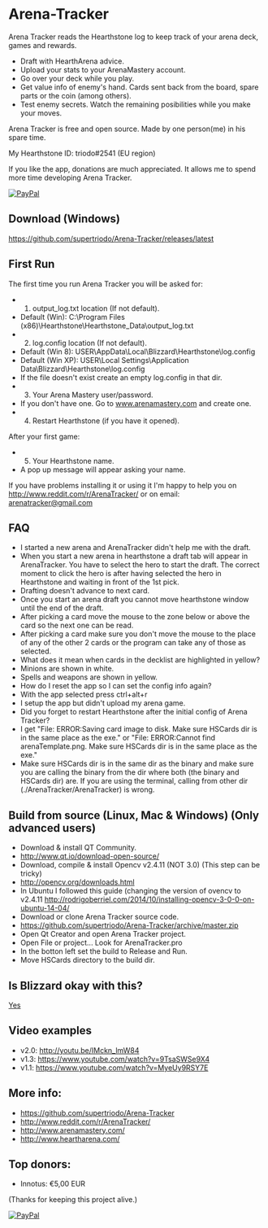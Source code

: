 # Arena-Tracker
Arena Tracker reads the Hearthstone log to keep track of your arena deck, games and rewards.
* Draft with HearthArena advice.
* Upload your stats to your ArenaMastery account.
* Go over your deck while you play.
* Get value info of enemy's hand. Cards sent back from the board, spare parts or the coin (among others).
* Test enemy secrets. Watch the remaining posibilities while you make your moves.

Arena Tracker is free and open source. Made by one person(me) in his spare time.

My Hearthstone ID: triodo#2541 (EU region)

If you like the app, donations are much appreciated. It allows me to spend more time developing Arena Tracker.

[![PayPal](https://www.paypalobjects.com/en_US/i/btn/btn_donate_SM.gif)](https://www.paypal.com/cgi-bin/webscr?cmd=_donations&business=triodo%40gmail%2ecom&lc=GB&item_name=Arena%20Tracker&currency_code=EUR&bn=PP%2dDonationsBF%3abtn_donate_LG%2egif%3aNonHosted)


## Download (Windows)
https://github.com/supertriodo/Arena-Tracker/releases/latest


## First Run
The first time you run Arena Tracker you will be asked for:

* 1) output_log.txt location (If not default).
 * Default (Win): C:\Program Files (x86)\Hearthstone\Hearthstone_Data\output_log.txt
* 2) log.config location (If not default).
 * Default (Win 8): USER\AppData\Local\Blizzard\Hearthstone\log.config
 * Default (Win XP): USER\Local Settings\Application Data\Blizzard\Hearthstone\log.config
 * If the file doesn't exist create an empty log.config in that dir.
* 3) Your Arena Mastery user/password.
 * If you don't have one. Go to www.arenamastery.com and create one. 
* 4) Restart Hearthstone (if you have it opened).

After your first game:
* 5) Your Hearthstone name.
 * A pop up message will appear asking your name.

If you have problems installing it or using it I'm happy to help you on
http://www.reddit.com/r/ArenaTracker/
or on email: arenatracker@gmail.com


## FAQ
* I started a new arena and ArenaTracker didn't help me with the draft.
 * When you start a new arena in hearthstone a draft tab will appear in ArenaTracker. You have to select the hero to start the draft. The correct moment to click the hero is after having selected the hero in Hearthstone and waiting in front of the 1st pick.
* Drafting doesn't advance to next card.
 * Once you start an arena draft you cannot move hearthstone window until the end of the draft.
 * After picking a card move the mouse to the zone below or above the card so the next one can be read.
 * After picking a card make sure you don't move the mouse to the place of any of the other 2 cards or the program can take any of those as selected.
* What does it mean when cards in the decklist are highlighted in yellow?
 * Minions are shown in white.
 * Spells and weapons are shown in yellow.
* How do I reset the app so I can set the config info again?
 * With the app selected press ctrl+alt+r
* I setup the app but didn't upload my arena game.
 * Did you forget to restart Hearthstone after the initial config of Arena Tracker?
* I get "File: ERROR:Saving card image to disk. Make sure HSCards dir is in the same place as the exe." or "File: ERROR:Cannot find arenaTemplate.png. Make sure HSCards dir is in the same place as the exe."
 * Make sure HSCards dir is in the same dir as the binary and make sure you are calling the binary from the dir where both (the binary and HSCards dir) are. If you are using the terminal, calling from other dir (./ArenaTracker/ArenaTracker) is wrong.


## Build from source (Linux, Mac & Windows) (Only advanced users)
* Download & install QT Community.
 * http://www.qt.io/download-open-source/
* Download, compile & install Opencv v2.4.11 (NOT 3.0) (This step can be tricky)
 * http://opencv.org/downloads.html
 * In Ubuntu I followed this guide (changing the version of ovencv to v2.4.11
   http://rodrigoberriel.com/2014/10/installing-opencv-3-0-0-on-ubuntu-14-04/
* Download or clone Arena Tracker source code.
 * https://github.com/supertriodo/Arena-Tracker/archive/master.zip
* Open Qt Creator and open Arena Tracker project.
 * Open File or project... Look for ArenaTracker.pro
* In the botton left set the build to Release and Run.
* Move HSCards directory to the build dir.


## Is Blizzard okay with this?
[Yes](https://twitter.com/bdbrode/status/511151446038179840)  


## Video examples
* v2.0: http://youtu.be/IMckn_lmW84
* v1.3: https://www.youtube.com/watch?v=9TsaSWSe9X4
* v1.1: https://www.youtube.com/watch?v=MyeUy9RSY7E


## More info:
* https://github.com/supertriodo/Arena-Tracker
* http://www.reddit.com/r/ArenaTracker/
* http://www.arenamastery.com/
* http://www.heartharena.com/


## Top donors:
* Innotus: €5,00 EUR
 
(Thanks for keeping this project alive.)

[![PayPal](https://www.paypalobjects.com/en_US/i/btn/btn_donate_SM.gif)](https://www.paypal.com/cgi-bin/webscr?cmd=_donations&business=triodo%40gmail%2ecom&lc=GB&item_name=Arena%20Tracker&currency_code=EUR&bn=PP%2dDonationsBF%3abtn_donate_LG%2egif%3aNonHosted)
